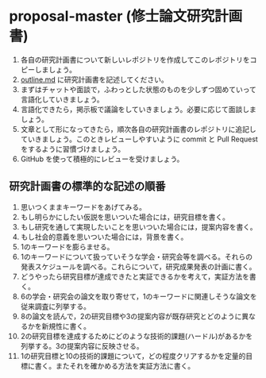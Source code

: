 # proposal-master (修士論文研究計画書)

1. 各自の研究計画書について新しいレポジトリを作成してこのレポジトリをコピーしましょう。
2. [outline.md](outline.md) に研究計画書を記述してください。
3. まずはチャットや面談で，ふわっとした状態のものを少しずつ固めていって言語化していきましょう。
4. 言語化できたら，掲示板で議論をしていきましょう。必要に応じて面談しましょう。
5. 文章として形になってきたら，順次各自の研究計画書のレポジトリに追記していきましょう。このときレビューしやすいように commit と Pull Request をするように習慣づけましょう。
6. GitHub を使って積極的にレビューを受けましょう。

## 研究計画書の標準的な記述の順番

1. 思いつくままキーワードをあげてみる。
2. もし明らかにしたい仮説を思いついた場合には，研究目標を書く。
3. もし研究を通して実現したいことを思いついた場合には，提案内容を書く。
4. もし社会的意義を思いついた場合には，背景を書く。
5. 1のキーワードを膨らませる。
6. 1のキーワードについて扱っていそうな学会・研究会等を調べる。それらの発表スケジュールを調べる。これらについて，研究成果発表の計画に書く。
7. どうやったら研究目標が達成できたと実証できるかを考えて，実証方法を書く。
8. 6の学会・研究会の論文を取り寄せて，1のキーワードに関連しそうな論文を従来調査に列挙する。
9. 8の論文を読んで，2の研究目標や3の提案内容が既存研究とどのように異なるかを新規性に書く。
10. 2の研究目標を達成するためにどのような技術的課題(ハードル)があるかを列挙する。3の提案内容に反映させる。
11. 1の研究目標と10の技術的課題について，どの程度クリアするかを定量的目標に書く。またそれを確かめる方法を実証方法に書く。

